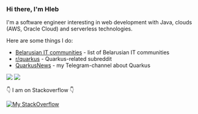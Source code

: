 ### Hi there, I'm Hleb

I'm a software engineer interesting in web development with Java, clouds (AWS, Oracle Cloud) and serverless technologies.

Here are some things I do:
 - [Belarusian IT communities](https://hleb-kastseika.github.io/belarusian-it-communities/) - list of  Belarusian IT communities
 - [r/quarkus](https://www.reddit.com/r/quarkus) - Quarkus-related subreddit
 - [QuarkusNews](https://t.me/quarkusnews) - my Telegram-channel about Quarkus

![](https://github-profile-summary-cards.vercel.app/api/cards/profile-details?username=hleb-kastseika&theme=default)
![](https://github-profile-summary-cards.vercel.app/api/cards/stats?username=hleb-kastseika&theme=default)

👇 I am on Stackoverflow 👇

[![My StackOverflow](https://github-readme-stackoverflow.vercel.app/?userID=1145792)](https://stackoverflow.com/users/1145792/hleb-kastseika)
